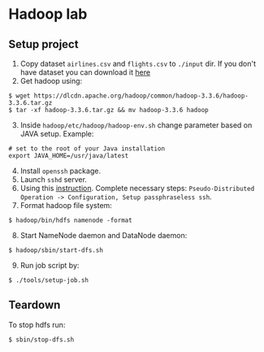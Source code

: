 # Hadoop lab

## Setup project

1. Copy dataset `airlines.csv` and `flights.csv` to `./input` dir. If you don't have dataset you can download it [here](https://www.kaggle.com/datasets/usdot/flight-delays/download?datasetVersionNumber=1)
2. Get hadoop using:
```
$ wget https://dlcdn.apache.org/hadoop/common/hadoop-3.3.6/hadoop-3.3.6.tar.gz
$ tar -xf hadoop-3.3.6.tar.gz && mv hadoop-3.3.6 hadoop
``` 
3. Inside `hadoop/etc/hadoop/hadoop-env.sh` change parameter based on JAVA setup. Example:
```
# set to the root of your Java installation
export JAVA_HOME=/usr/java/latest
```
4. Install `openssh` package.
5. Launch `sshd` server.
6. Using this [instruction](https://hadoop.apache.org/docs/stable/hadoop-project-dist/hadoop-common/SingleCluster.html). 
Complete necessary steps: `Pseudo-Distributed Operation -> Configuration, Setup passphraseless ssh`.
7. Format hadoop file system: 
```
$ hadoop/bin/hdfs namenode -format
```
8. Start NameNode daemon and DataNode daemon:
```
$ hadoop/sbin/start-dfs.sh
```
9. Run job script by:
```
$ ./tools/setup-job.sh
```

## Teardown

To stop hdfs run:
```
$ sbin/stop-dfs.sh
```